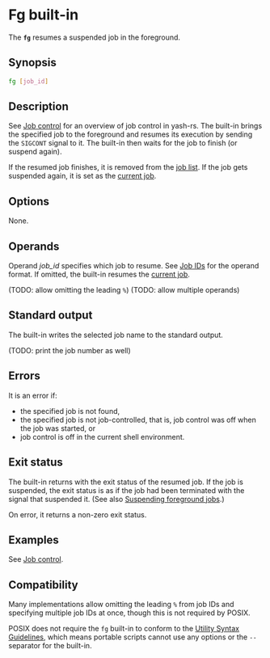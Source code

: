 # Fg built-in

The **`fg`** resumes a suspended job in the foreground.

## Synopsis

```sh
fg [job_id]
```

## Description

See [Job control](../interactive/job_control.md) for an overview of job control in yash-rs. The built-in brings the specified job to the foreground and resumes its execution by sending the `SIGCONT` signal to it. The built-in then waits for the job to finish (or suspend again).

If the resumed job finishes, it is removed from the [job list](../interactive/job_control.md#job-list). If the job gets suspended again, it is set as the [current job](../interactive/job_control.md#current-and-previous-jobs).

## Options

None.

## Operands

Operand *job_id* specifies which job to resume. See [Job IDs](../interactive/job_control.md#job-ids) for the operand format. If omitted, the built-in resumes the [current job](../interactive/job_control.md#current-and-previous-jobs).

(TODO: allow omitting the leading `%`)
(TODO: allow multiple operands)

## Standard output

The built-in writes the selected job name to the standard output.

(TODO: print the job number as well)

## Errors

It is an error if:

- the specified job is not found,
- the specified job is not job-controlled, that is, job control was off when the job was started, or
- job control is off in the current shell environment.

## Exit status

The built-in returns with the exit status of the resumed job. If the job is suspended, the exit status is as if the job had been terminated with the signal that suspended it. (See also [Suspending foreground jobs](../interactive/job_control.md#suspending-foreground-jobs).)

On error, it returns a non-zero exit status.

## Examples

See [Job control](../interactive/job_control.md).

## Compatibility

Many implementations allow omitting the leading `%` from job IDs and
specifying multiple job IDs at once, though this is not required by POSIX.

POSIX does not require the `fg` built-in to conform to the [Utility Syntax Guidelines](https://pubs.opengroup.org/onlinepubs/9799919799/basedefs/V1_chap12.html#tag_12_02), which means portable scripts cannot use any options or the `--` separator for the built-in.
